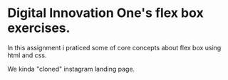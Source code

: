# Digital Innovation One's flex box exercises.

In this assignment i praticed some of core concepts about flex box using html and css.

We kinda "cloned" instagram landing page.
